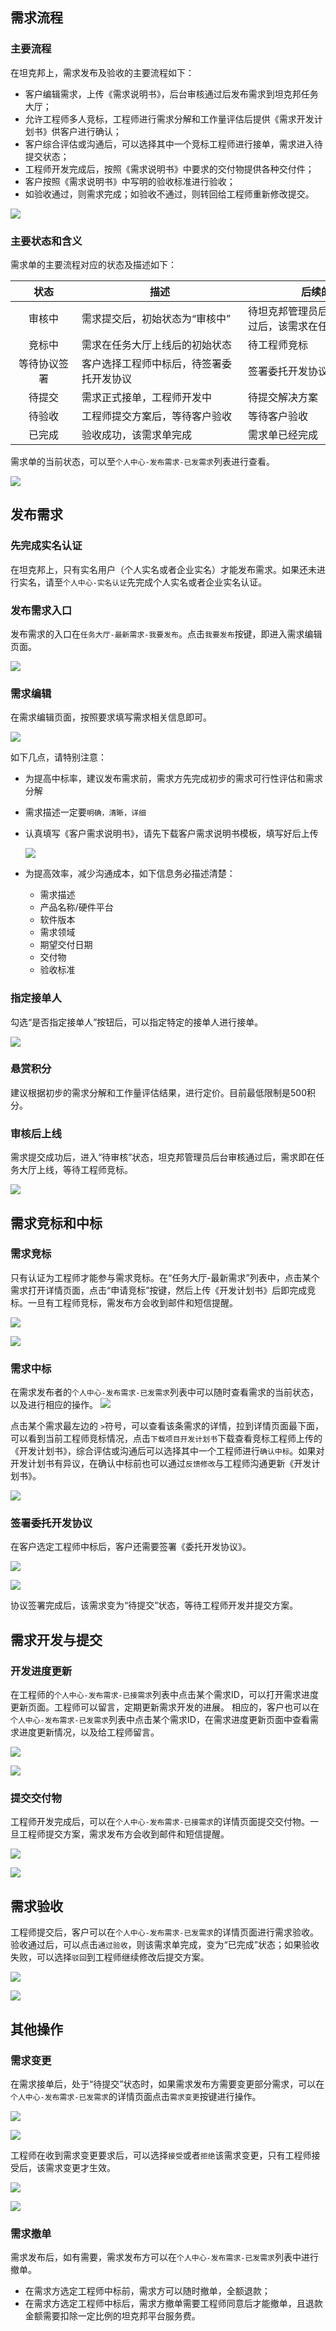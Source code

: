 
## 需求流程

### 主要流程

在坦克邦上，需求发布及验收的主要流程如下：

- 客户编辑需求，上传《需求说明书》，后台审核通过后发布需求到坦克邦任务大厅；
- 允许工程师多人竞标，工程师进行需求分解和工作量评估后提供《需求开发计划书》供客户进行确认；
- 客户综合评估或沟通后，可以选择其中一个竞标工程师进行接单，需求进入待提交状态；
- 工程师开发完成后，按照《需求说明书》中要求的交付物提供各种交付件；
- 客户按照《需求说明书》中写明的验收标准进行验收；
- 如验收通过，则需求完成；如验收不通过，则转回给工程师重新修改提交。

![](request.assets/xuqiuliucheng.png)



### 主要状态和含义

需求单的主要流程对应的状态及描述如下：

| <span style="display:inline-block;width:90px">状态</span> | <span style="display:inline-block;width:250px">描述</span> | <span style="display:inline-block;width:250px">后续的操作</span> | <span style="display:inline-block;width:100px">Owner</span> |
| :-------------------------------------------------------: | ---------------------------------------------------------- | ------------------------------------------------------------ | ----------------------------------------------------------- |
|                          审核中                           | 需求提交后，初始状态为“审核中”                             | 待坦克邦管理员后台审核，审核通过后，该需求在任务大厅上线     | 坦克邦管理员                                                |
|                          竞标中                           | 需求在任务大厅上线后的初始状态                             | 待工程师竞标                                                 | 工程师                                                      |
|                       等待协议签署                        | 客户选择工程师中标后，待签署委托开发协议                   | 签署委托开发协议                                             | 客户                                                        |
|                          待提交                           | 需求正式接单，工程师开发中                                 | 待提交解决方案                                               | 工程师                                                      |
|                          待验收                           | 工程师提交方案后，等待客户验收                             | 等待客户验收                                                 | 客户                                                        |
|                          已完成                           | 验收成功，该需求单完成                                     | 需求单已经完成                                               | 无                                                          |


需求单的当前状态，可以至`个人中心-发布需求-已发需求`列表进行查看。

![](request.assets/xuqiuzhuangtai.png)



## 发布需求 

### 先完成实名认证

在坦克邦上，只有实名用户（个人实名或者企业实名）才能发布需求。如果还未进行实名，请至`个人中心-实名认证`先完成个人实名或者企业实名认证。



### 发布需求入口

发布需求的入口在`任务大厅-最新需求-我要发布`。点击`我要发布`按键，即进入需求编辑页面。

![](request.assets/fabuxuqiu.png)



### 需求编辑

在需求编辑页面，按照要求填写需求相关信息即可。

![](request.assets/xuqiubianji.png)

如下几点，请特别注意：

- 为提高中标率，建议发布需求前，需求方先完成初步的需求可行性评估和需求分解

- 需求描述一定要`明确，清晰，详细`

- 认真填写《客户需求说明书》，请先下载客户需求说明书模板，填写好后上传

  ![](request.assets/xuqiushuomingshu.png)

- 为提高效率，减少沟通成本，如下信息务必描述清楚：

  - 需求描述
  - 产品名称/硬件平台
  - 软件版本
  - 需求领域
  - 期望交付日期
  - 交付物
  - 验收标准


### 指定接单人

勾选“是否指定接单人”按钮后，可以指定特定的接单人进行接单。

![](request.assets/zhidingjdr.png)



### 悬赏积分

建议根据初步的需求分解和工作量评估结果，进行定价。目前最低限制是500积分。



### 审核后上线

需求提交成功后，进入“待审核”状态，坦克邦管理员后台审核通过后，需求即在任务大厅上线，等待工程师竞标。

![](request.assets/jingbiao.png)



## 需求竞标和中标

### 需求竞标

只有认证为工程师才能参与需求竞标。在“任务大厅-最新需求”列表中，点击某个需求打开详情页面，点击“申请竞标”按键，然后上传《开发计划书》后即完成竞标。一旦有工程师竞标，需发布方会收到邮件和短信提醒。

![](request.assets/shenqingjingbiao.png)

![](request.assets/jihuashu.png)



### 需求中标

在需求发布者的`个人中心-发布需求-已发需求`列表中可以随时查看需求的当前状态，以及进行相应的操作。
![](request.assets/zhongbiao1.png)



点击某个需求最左边的 `>`符号，可以查看该条需求的详情，拉到详情页面最下面，可以看到当前工程师竞标情况，点击`下载项目开发计划书`下载查看竞标工程师上传的《开发计划书》，综合评估或沟通后可以选择其中一个工程师进行`确认中标`。如果对开发计划书有异议，在确认中标前也可以通过`反馈修改`与工程师沟通更新《开发计划书》。

![](request.assets/zhongbiao2.png)



### 签署委托开发协议

在客户选定工程师中标后，客户还需要签署《委托开发协议》。

![](request.assets/xieyi1.png)

![](request.assets/xieyi2.png)

协议签署完成后，该需求变为“待提交”状态，等待工程师开发并提交方案。



## 需求开发与提交

### 开发进度更新

在工程师的`个人中心-发布需求-已接需求`列表中点击某个需求ID，可以打开需求进度更新页面。工程师可以留言，定期更新需求开发的进展。
相应的，客户也可以在`个人中心-发布需求-已发需求`列表中点击某个需求ID，在需求进度更新页面中查看需求进度更新情况，以及给工程师留言。

![](request.assets/xuqiutijiao1.png)

![](request.assets/xuqiutijiao2.png)



### 提交交付物

工程师开发完成后，可以在`个人中心-发布需求-已接需求`的详情页面提交交付物。一旦工程师提交方案，需求发布方会收到邮件和短信提醒。

![](request.assets/xuqiutijiao3.png)

![](request.assets/xuqiutijiao4.png)



## 需求验收

工程师提交后，客户可以在`个人中心-发布需求-已发需求`的详情页面进行需求验收。验收通过后，可以点击`通过验收`，则该需求单完成，变为“已完成”状态；如果验收失败，可以选择`驳回`到工程师继续修改后提交方案。

![](request.assets/xuqiuyanshou1.png)

![](request.assets/xuqiuyanshou2.png)



## 其他操作 

### 需求变更

在需求接单后，处于“待提交”状态时，如果需求发布方需要变更部分需求，可以在`个人中心-发布需求-已发需求`的详情页面点击`需求变更`按键进行操作。

![](request.assets/xuqiubiangeng2.png)

![](request.assets/xuqiubiangeng3.png)


工程师在收到需求变更要求后，可以选择`接受`或者`拒绝`该需求变更，只有工程师接受后，该需求变更才生效。

![](request.assets/xuqiubiangeng4.png)

![](request.assets/xuqiubiangeng5.png)



### 需求撤单

需求发布后，如有需要，需求发布方可以在`个人中心-发布需求-已发需求`列表中进行撤单。

- 在需求方选定工程师中标前，需求方可以随时撤单，全额退款；
- 在需求方选定工程师中标后，需求方撤单需要工程师同意后才能撤单，且退款金额需要扣除一定比例的坦克邦平台服务费。

